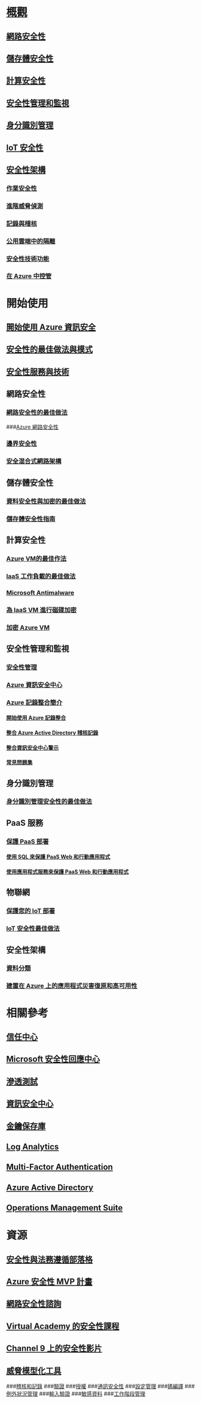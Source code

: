 # [概觀](azure-security.md)
## [網路安全性](security-network-overview.md)
## [儲存體安全性](security-storage-overview.md)
## [計算安全性](security-virtual-machines-overview.md)
## [安全性管理和監視](security-management-and-monitoring-overview.md)
## [身分識別管理](security-identity-management-overview.md)
## [IoT 安全性](../iot-suite/iot-security-architecture.md#security-in-iot)
## [安全性架構](azure-security-architecture-overview.md)
### [作業安全性](azure-operational-security.md)
### [進階威脅偵測](azure-threat-detection.md)
### [記錄與稽核](azure-log-audit.md)
### [公用雲端中的隔離](azure-isolation.md)
### [安全性技術功能](azure-security-technical-capabilities.md)
### [在 Azure 中控管](governance-in-azure.md)

# 開始使用
## [開始使用 Azure 資訊安全](azure-security-getting-started.md)
## [安全性的最佳做法與模式](security-best-practices-and-patterns.md)
## [安全性服務與技術](azure-security-services-technologies.md)

## 網路安全性
### [網路安全性的最佳做法](azure-security-network-security-best-practices.md)
###[Azure 網路安全性](azure-network-security.md)
### [邊界安全性](../best-practices-network-security.md?toc=%2fazure%2fsecurity%2ftoc.json)
### [安全混合式網路架構](../guidance/guidance-iaas-ra-secure-vnet-hybrid.md?toc=%2fazure%2fsecurity%2ftoc.json)

## 儲存體安全性
### [資料安全性與加密的最佳做法](azure-security-data-encryption-best-practices.md)
### [儲存體安全性指南](../storage/storage-security-guide.md?toc=%2fazure%2fsecurity%2ftoc.json)

## 計算安全性
### [Azure VM的最佳作法](azure-security-best-practices-vms.md)
### [IaaS 工作負載的最佳做法](azure-security-iaas.md)
### [Microsoft Antimalware](azure-security-antimalware.md)
### [為 IaaS VM 進行磁碟加密](azure-security-disk-encryption.md)
### [加密 Azure VM](../security-center/security-center-disk-encryption.md?toc=%2fazure%2fsecurity%2ftoc.json)

## 安全性管理和監視
### [安全性管理](azure-security-management.md)
### [Azure 資訊安全中心](../security-center/security-center-intro.md?toc=%2fazure%2fsecurity%2ftoc.json)
### [Azure 記錄整合簡介](security-azure-log-integration-overview.md)
#### [開始使用 Azure 記錄整合](security-azure-log-integration-get-started.md)
#### [整合 Azure Active Directory 稽核記錄](security-azure-log-integration-ad.md)
#### [整合資訊安全中心警示](security-azure-log-integration-security-center.md)
#### [常見問題集](security-azure-log-integration-faq.md)

## 身分識別管理
### [身分識別管理安全性的最佳做法](azure-security-identity-management-best-practices.md)

## PaaS 服務
### [保護 PaaS 部署](security-paas-deployments.md)
#### [使用 SQL 來保護 PaaS Web 和行動應用程式](security-paas-applications-using-sql.md)
#### [使用應用程式服務來保護 PaaS Web 和行動應用程式](security-paas-applications-using-app-services.md)

## 物聯網
### [保護您的 IoT 部署](../iot-suite/iot-suite-security-deployment.md)
### [IoT 安全性最佳做法](../iot-suite/iot-security-best-practices.md)

## 安全性架構
### [資料分類](https://gallery.technet.microsoft.com/Data-Classification-for-51252f03)
### [建置在 Azure 上的應用程式災害復原和高可用性](../resiliency/resiliency-disaster-recovery-high-availability-azure-applications.md?toc=%2fazure%2fsecurity%2ftoc.json)

# 相關參考
## [信任中心](security-microsoft-trust-center.md)
## [Microsoft 安全性回應中心](azure-security-response-center.md)
## [滲透測試](azure-security-pen-testing.md)
## [資訊安全中心](../security-center/security-center-intro.md?toc=%2fazure%2fsecurity-center%2ftoc.json)
## [金鑰保存庫](../key-vault/key-vault-whatis.md)
## [Log Analytics](../log-analytics/log-analytics-overview.md)
## [Multi-Factor Authentication](../multi-factor-authentication/multi-factor-authentication.md)
## [Azure Active Directory](../active-directory/active-directory-whatis.md)
## [Operations Management Suite](../operations-management-suite/oms-security-getting-started.md)

# 資源
## [安全性與法務遵循部落格](http://blogs.msdn.com/b/azuresecurity/)
## [Azure 安全性 MVP 計畫](azure-security-mvp.md)
## [網路安全性諮詢](azure-security-cyber-services.md)
## [Virtual Academy 的安全性課程](security-microsoft-virtual-academy.md)
## [Channel 9 上的安全性影片](security-channel-nine.md)
## [威脅模型化工具](azure-security-threat-modeling-tool.md)
###[稽核和記錄](azure-security-threat-modeling-tool-auditing-and-logging.md)
###[驗證](azure-security-threat-modeling-tool-authentication.md)
###[授權](azure-security-threat-modeling-tool-authorization.md)
###[通訊安全性](azure-security-threat-modeling-tool-communication-security.md)
###[設定管理](azure-security-threat-modeling-tool-configuration-management.md)
###[碼編譯](azure-security-threat-modeling-tool-cryptography.md)
###[例外狀況管理](azure-security-threat-modeling-tool-exception-management.md)
###[輸入驗證](azure-security-threat-modeling-tool-input-validation.md)
###[敏感資料](azure-security-threat-modeling-tool-sensitive-data.md)
###[工作階段管理](azure-security-threat-modeling-tool-session-management.md)
